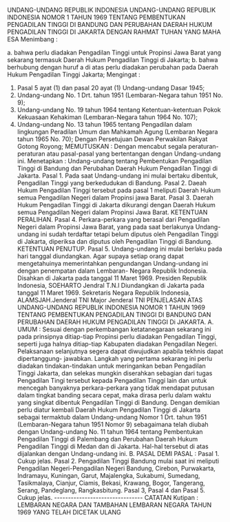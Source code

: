  UNDANG-UNDANG REPUBLIK INDONESIA UNDANG-UNDANG REPUBLIK INDONESIA NOMOR 1 TAHUN 1969 TENTANG PEMBENTUKAN PENGADILAN TINGGI DI BANDUNG DAN PERUBAHAN DAERAH HUKUM PENGADILAN TINGGI DI JAKARTA
DENGAN RAHMAT TUHAN YANG MAHA ESA
Menimbang :

a. bahwa perlu diadakan Pengadilan Tinggi untuk Propinsi Jawa Barat yang sekarang termasuk Daerah Hukum Pengadilan Tinggi di Jakarta;
b. bahwa berhubung dengan huruf a di atas perlu diadakan perubahan pada Daerah Hukum Pengadilan Tinggi Jakarta;
Mengingat :

1. Pasal 5 ayat (1) dan pasal 20 ayat (1) Undang-undang Dasar 1945;
2. Undang-undang No. 1 Drt. tahun 1951 (Lembaran-Negara tahun 1951 No. 9);
3. Undang-undang No. 19 tahun 1964 tentang Ketentuan-ketentuan Pokok Kekuasaan Kehakiman (Lembaran-Negara tahun 1964 No.
107);
4. Undang-undang No. 13 tahun 1965 tentang Pengadilan dalam lingkungan Peradilan Umum dan Mahkamah Agung (Lembaran Negara tahun 1965 No. 70); Dengan Persetujuan Dewan Perwakilan Rakyat Gotong Royong;
MEMUTUSKAN :
 Dengan mencabut segala peraturan-peraturan atau pasal-pasal yang bertentangan dengan Undang-undang ini. Menetapkan : Undang-undang tentang Pembentukan Pengadilan Tinggi di Bandung dan Perubahan Daerah Hukum Pengadilan Tinggi di Jakarta. Pasal 1. Pada saat Undang-undang ini mulai bertaku dibentuk, Pengadilan Tinggi yang berkedudukan di Bandung. Pasal 2. Daeah Hukum Pengadilan Tinggi tersebut pada pasal 1 meliputi Daerah Hukum semua Pengadilan Negeri dalam Propinsi jawa Barat. Pasal 3. Daerah Hukum Pengadilan Tinggi di Jakarta dikurangi dengan Daerah Hukum semua Pengadilan Negeri dalam Propinsi Jawa Barat. KETENTUAN PERALIHAN. Pasal 4. Perkara-perkara yang berasal dari Pengadilan Negeri dalam Propinsi Jawa Barat, yang pada saat berlakunya Undang-undang ini sudah terdaftar tetapi belum diputus oleh Pengadilan Tinggi di Jakarta, diperiksa dan diputus oleh Pengadilan Tinggi di Bandung. KETENTUAN PENUTUP. Pasal 5. Undang-undang ini mulai berlaku pada hari tanggal diundangkan. Agar supaya setiap orang dapat mengetahuinya memerintahkan pengundangan Undang-undang ini dengan penempatan dalam Lembaran- Negara Republik Indonesia. Disahkan di Jakarta pada tanggal 11 Maret 1969. Presiden Republik Indonesia, SOEHARTO Jendral T.N.I Diundangkan di Jakarta pada tanggal 11 Maret 1969. Sekretaris Negara Republik Indonesia, ALAMSJAH.Jenderal TNI Major Jenderal TNI PENJELASAN ATAS UNDANG-UNDANG REPUBLIK INDONESIA NOMOR 1 TAHUN 1969 TENTANG PEMBENTUKAN PENGADILAN TINGGI DI BANDUNG DAN PERUBAHAN DAERAH HUKUM PENGADILAN TINGGI Di JAKARTA. A. UMUM : Sesuai dengan perkembangan ketatanegaraan sekarang ini pada prinsipnya ditiap-tiap Propinsi perlu diadakan Pengadilan Tinggi, seperti juga halnya ditiap-tiap Kabupaten diadakan Pengadilan Negeri. Pelaksanaan selanjutnya segera dapat diwujudkan apabila tekhnis dapat dipertanggung- jawabkan. Langkah yang pertama sekarang ini perlu diadakan tindakan-tindakan untuk meringankan beban Pengadilan Tinggi Jakarta, dan selekas mungkin diserahkan sebagian dari tugas Pengadilan Tingi tersebut kepada Pengadilan Tinggi lain dan untuk mencegah banyaknya perkara-perkara yang tidak mendapat putusan dalam tingkat banding secara cepat, maka dirasa perlu dalam waktu yang singkat dibentuk Pengadilan Tinggi di Bandung. Dengan demikian perlu diatur kembali Daerah Hukum Pengadilan Tinggi di Jakarta sebagai termaktub dalam Undang-undang Nomor 1 Drt. tahun 1951 (Lembaran-Negara tahun 1951 Nomor 9) sebagaimana telah diubah dengan Undang-undang No. 11 tahun 1964 tentang Pembentukan Pengadilan Tinggi di Palembang dan Perubahan Daerah Hukum Pengadilan Tinggi di Medan dan di Jakarta. Hal-hal tersebut di atas dijalankan dengan Undang-undang ini. B. PASAL DEMI PASAL : Pasal 1. Cukup jelas. Pasal 2. Pengadilan Tinggi Bandung mulai saat ini meliputi Pengadilan Negeri-Pengadilan Negeri Bandung, Cirebon, Purwakarta, Indramayu, Kuningan, Garut, Majalengka, Sukabumi, Sumedang, Tasikmalaya, Cianjur, Ciamis, Bekasi, Krawang, Bogor, Tangerang, Serang, Pandeglang, Rangkasbitung. Pasal 3, Pasal 4 dan Pasal 5. Cukup jelas. -------------------------------- CATATAN Kutipan : LEMBARAN NEGARA DAN TAMBAHAN LEMBARAN NEGARA TAHUN 1969 YANG TELAH DICETAK ULANG